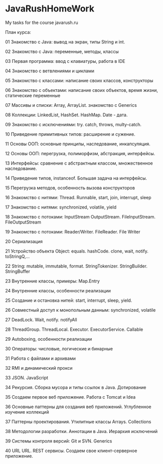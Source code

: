 JavaRushHomeWork
================

My tasks for the course javarush.ru

План курса:

01	Знакомство с Java: вывод на экран, типы String и int.

02	Знакомство с Java: переменные, методы, классы

03	Первая программа: ввод с клавиатуры, работа в IDE

04	Знакомство с ветвлениями и циклами

05	Знакомство с классами: написание своих классов, конструкторы

06	Знакомство с объектами: написание своих объектов, время жизни, статические переменные

07	Массивы и списки: Array, ArrayList. знакомство с Generics

08	Коллекции: LinkedList, HashSet. HashMap. Date - дата.

09	Знакомство с исключениями: try. catch, throws, multy-catch.

10	Приведение примитивных типов: расширение и сужение.

11	Основы ООП: основные принципы, наследование, инкапсуляция.

12	Основы ООП: перегрузка, полиморфизм, абстракция, интерфейсы.

13	Интерфейсы: сравнение с абстрактным классом, множественное наследование.

14	Приведение типов, instanceof. Большая задача на интерфейсы.

15	Перегрузка методов, особенность вызова конструкторов

16	Знакомство с нитями: Thread. Runnable, start, join, interrupt, sleep

17	Знакомство с нитями: synchronized, volatile, yield

18	Знакомство с потоками: InputStream OutputStream. FilelnputStream. FileOutputStream

19	Знакомство с потоками: Reader/Writer. FileReader. File Writer

20	Сериализация

21	Устройство объекта Object: equals. hashCode. clone, wait, notify. toStringQ,...

22	String: mutable, immutable, format. StringTokenizer. StringBuilder. StringBuffer

23	Внутренние классы, примеры: Map.Entry

24	Внутренние классы, особенности реализации

25	Создание и остановка нитей: start, interrupt, sleep, yield.

26	Совместный доступ к монопольным данным: synchronized, volatile

27	DeadLock. Wait, notify. notifyAll

28	ThreadGroup. ThreadLocal. Executor. ExecutorService. Callable

29	Autoboxing, особенности реализации

30	Операторы: числовые, логические и бинарные

31	Работа с файлами и архивами

32	RMI и динамический прокси

33	JSON. JavaScript

34	Рекурсия. Сборка мусора и типы ссылок в Java. Дотирование

35	Создаем первое веб приложение. Работа с Tomcat и Idea

36	Основные паттерны для создания веб приложений. Углубленное изучение коллекций

37	Паттерны проектирования. Утилитные классы Arrays. Collections

38	Методологии разработки. Аннотации в Java. Иерархия исключений

39	Системы контроля версий: Git и SVN. Generics

40	URL URL. REST сервисы. Создаем свое клиент-серверное приложение.

